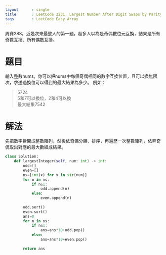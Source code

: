```yaml
---
layout      : single
title       : LeetCode 2231. Largest Number After Digit Swaps by Parity
tags 		: LeetCode Easy Array 
---
```

周賽288。近幾次來最整人的第一題。超多人以為是奇偶數位元互換，結果是所有奇數互換、所有偶數互換。

# 題目
輸入整數nums，你可以把nums中每個奇偶相同的數字互換位置，且可以換無限次，求透過換位可以得到的最大結果為多少。
例如：  
> 5724  
> 5和7可以換位，2和4可以換  
> 最大結果7542

# 解法
先把數字拆開成整數陣列，然後依奇偶分類、排序，再遍歷一次整數陣列，依照奇偶取出對應的最大數組成結果。

```python
class Solution:
    def largestInteger(self, num: int) -> int:
        odd=[]
        even=[]
        ns=[int(x) for x in str(num)]
        for n in ns:
            if n&1:
                odd.append(n)
            else:
                even.append(n)
                
        odd.sort()
        even.sort()
        ans=0
        for n in ns:
            if n&1:
                ans=ans*10+odd.pop()
            else:
                ans=ans*10+even.pop()
                
        return ans
```

